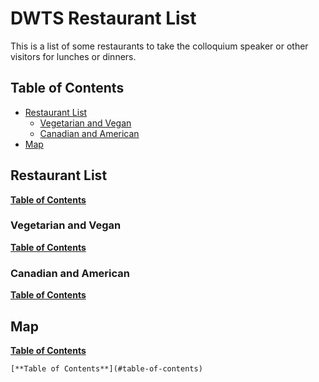 # DWTS Restaurant List
This is a list of some restaurants to take the colloquium speaker or other visitors for lunches or dinners. 
## Table of Contents

- [Restaurant List](#restaurant-list)
	- [Vegetarian and Vegan](#vegetarian-and-vegan)
	- [Canadian and American](#canadian-and-american)
- [Map](#map)

##  Restaurant List
[**Table of Contents**](#table-of-contents)

### Vegetarian and Vegan
[**Table of Contents**](#table-of-contents)

### Canadian and American
[**Table of Contents**](#table-of-contents)

## Map
[**Table of Contents**](#table-of-contents)

```
[**Table of Contents**](#table-of-contents)
```
<!--stackedit_data:
eyJoaXN0b3J5IjpbLTE5MTI1OTA2MjksMTQwNDU4MDEwNSwtMT
AzNTIxNjk0NCwxMDcwODY1OTc5XX0=
-->